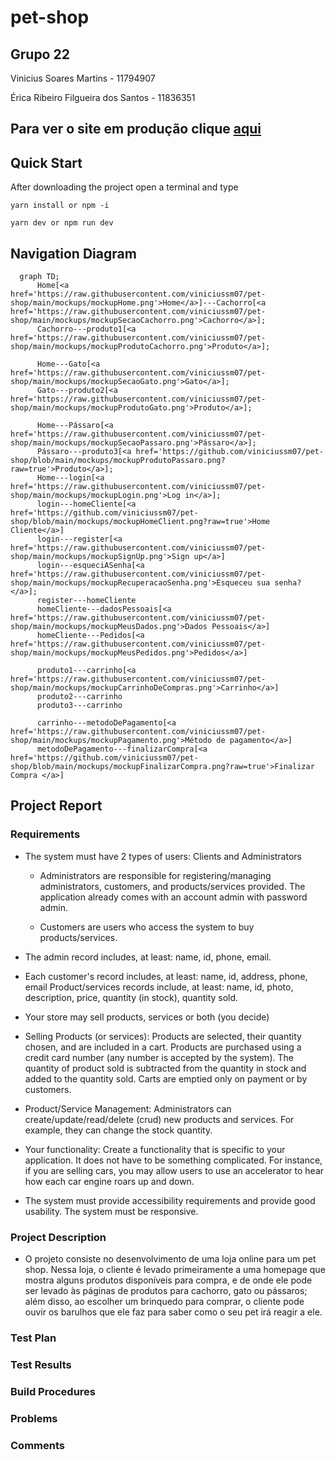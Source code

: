 # pet-shop

## Grupo 22

Vinicius Soares Martins - 11794907

Érica Ribeiro Filgueira dos Santos - 11836351

## Para ver o site em produção clique [aqui](https://pet-shop-olive.vercel.app/)

## Quick Start

After downloading the project open a terminal and type

`yarn install or npm -i`

`yarn dev or npm run dev`



## Navigation Diagram

```mermaid
  graph TD;
      Home[<a href='https://raw.githubusercontent.com/viniciussm07/pet-shop/main/mockups/mockupHome.png'>Home</a>]---Cachorro[<a href='https://raw.githubusercontent.com/viniciussm07/pet-shop/main/mockups/mockupSecaoCachorro.png'>Cachorro</a>];
      Cachorro---produto1[<a href='https://raw.githubusercontent.com/viniciussm07/pet-shop/main/mockups/mockupProdutoCachorro.png'>Produto</a>];
      
      Home---Gato[<a href='https://raw.githubusercontent.com/viniciussm07/pet-shop/main/mockups/mockupSecaoGato.png'>Gato</a>];
      Gato---produto2[<a href='https://raw.githubusercontent.com/viniciussm07/pet-shop/main/mockups/mockupProdutoGato.png'>Produto</a>];
      
      Home---Pássaro[<a href='https://raw.githubusercontent.com/viniciussm07/pet-shop/main/mockups/mockupSecaoPassaro.png'>Pássaro</a>];
      Pássaro---produto3[<a href='https://github.com/viniciussm07/pet-shop/blob/main/mockups/mockupProdutoPassaro.png?raw=true'>Produto</a>];
      Home---login[<a href='https://raw.githubusercontent.com/viniciussm07/pet-shop/main/mockups/mockupLogin.png'>Log in</a>];
      login---homeCliente[<a href='https://github.com/viniciussm07/pet-shop/blob/main/mockups/mockupHomeClient.png?raw=true'>Home Cliente</a>]
      login---register[<a href='https://raw.githubusercontent.com/viniciussm07/pet-shop/main/mockups/mockupSignUp.png'>Sign up</a>]
      login---esqueciASenha[<a href='https://raw.githubusercontent.com/viniciussm07/pet-shop/main/mockups/mockupRecuperacaoSenha.png'>Esqueceu sua senha?</a>];
      register---homeCliente
      homeCliente---dadosPessoais[<a href='https://raw.githubusercontent.com/viniciussm07/pet-shop/main/mockups/mockupMeusDados.png'>Dados Pessoais</a>]
      homeCliente---Pedidos[<a href='https://raw.githubusercontent.com/viniciussm07/pet-shop/main/mockups/mockupMeusPedidos.png'>Pedidos</a>]
      
      produto1---carrinho[<a href='https://raw.githubusercontent.com/viniciussm07/pet-shop/main/mockups/mockupCarrinhoDeCompras.png'>Carrinho</a>]
      produto2---carrinho
      produto3---carrinho
      
      carrinho---metodoDePagamento[<a href='https://raw.githubusercontent.com/viniciussm07/pet-shop/main/mockups/mockupPagamento.png'>Método de pagamento</a>]
      metodoDePagamento---finalizarCompra[<a href='https://github.com/viniciussm07/pet-shop/blob/main/mockups/mockupFinalizarCompra.png?raw=true'>Finalizar Compra </a>]
```

## Project Report

### Requirements

- The system must have 2 types of users: Clients and Administrators
    - Administrators are responsible for registering/managing administrators, customers, and products/services provided. The application already comes with an account admin with password admin.

    - Customers are users who access the system to buy products/services.
  
- The admin record includes, at least: name, id, phone, email.

- Each customer's record includes, at least: name, id, address, phone, email
Product/services records include, at least: name, id, photo, description, price, quantity (in stock), quantity sold.

- Your store may sell products, services or both (you decide)

- Selling Products (or services): Products are selected, their quantity chosen, and are included in a cart. Products are purchased using a credit card number (any number is accepted by the system). The quantity of product sold is subtracted from the quantity in stock and added to the quantity sold. Carts are emptied only on payment or by customers.

- Product/Service Management: Administrators can create/update/read/delete (crud) new products and services. For example, they can change the stock quantity.

- Your functionality: Create a functionality that is specific to your application. It does not have to be something complicated. For instance, if you are selling cars, you may allow users to use an accelerator to hear how each car engine roars up and down.

- The system must provide accessibility requirements and provide good usability. The system must be responsive.

### Project Description

- O projeto consiste no desenvolvimento de uma loja online para um pet shop.
Nessa loja, o cliente é levado primeiramente a uma homepage que mostra alguns produtos disponíveis para compra, e de onde ele pode ser levado às páginas de produtos para cachorro, gato ou pássaros; além disso, ao escolher um brinquedo para comprar, o cliente pode ouvir os barulhos que ele faz para saber como o seu pet irá reagir a ele.


### Test Plan

### Test Results

### Build Procedures

### Problems

### Comments
